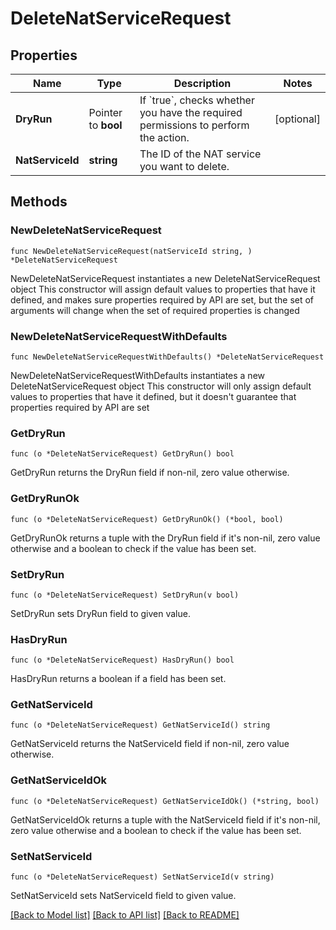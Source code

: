 # DeleteNatServiceRequest

## Properties

Name | Type | Description | Notes
------------ | ------------- | ------------- | -------------
**DryRun** | Pointer to **bool** | If &#x60;true&#x60;, checks whether you have the required permissions to perform the action. | [optional] 
**NatServiceId** | **string** | The ID of the NAT service you want to delete. | 

## Methods

### NewDeleteNatServiceRequest

`func NewDeleteNatServiceRequest(natServiceId string, ) *DeleteNatServiceRequest`

NewDeleteNatServiceRequest instantiates a new DeleteNatServiceRequest object
This constructor will assign default values to properties that have it defined,
and makes sure properties required by API are set, but the set of arguments
will change when the set of required properties is changed

### NewDeleteNatServiceRequestWithDefaults

`func NewDeleteNatServiceRequestWithDefaults() *DeleteNatServiceRequest`

NewDeleteNatServiceRequestWithDefaults instantiates a new DeleteNatServiceRequest object
This constructor will only assign default values to properties that have it defined,
but it doesn't guarantee that properties required by API are set

### GetDryRun

`func (o *DeleteNatServiceRequest) GetDryRun() bool`

GetDryRun returns the DryRun field if non-nil, zero value otherwise.

### GetDryRunOk

`func (o *DeleteNatServiceRequest) GetDryRunOk() (*bool, bool)`

GetDryRunOk returns a tuple with the DryRun field if it's non-nil, zero value otherwise
and a boolean to check if the value has been set.

### SetDryRun

`func (o *DeleteNatServiceRequest) SetDryRun(v bool)`

SetDryRun sets DryRun field to given value.

### HasDryRun

`func (o *DeleteNatServiceRequest) HasDryRun() bool`

HasDryRun returns a boolean if a field has been set.

### GetNatServiceId

`func (o *DeleteNatServiceRequest) GetNatServiceId() string`

GetNatServiceId returns the NatServiceId field if non-nil, zero value otherwise.

### GetNatServiceIdOk

`func (o *DeleteNatServiceRequest) GetNatServiceIdOk() (*string, bool)`

GetNatServiceIdOk returns a tuple with the NatServiceId field if it's non-nil, zero value otherwise
and a boolean to check if the value has been set.

### SetNatServiceId

`func (o *DeleteNatServiceRequest) SetNatServiceId(v string)`

SetNatServiceId sets NatServiceId field to given value.



[[Back to Model list]](../README.md#documentation-for-models) [[Back to API list]](../README.md#documentation-for-api-endpoints) [[Back to README]](../README.md)


